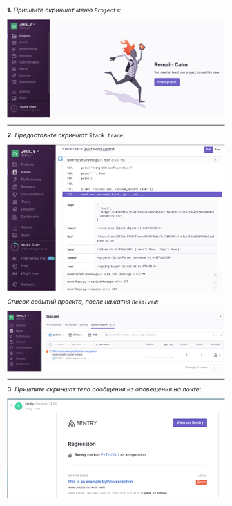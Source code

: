 **1.** _Пришлите скриншот меню `Projects`:_  

![Proj](screen/proj.png)
***
**2.** _Предоставьте скриншот `Stack trace`:_  

![stack](screen/stack.png)

_Список событий проекта, после нажатия `Resolved`:_  

![resolv](screen/resolv.png)
***
**3.** _Пришлите скриншот тела сообщения из оповещения на почте:_  

![mail](screen/mail.png)